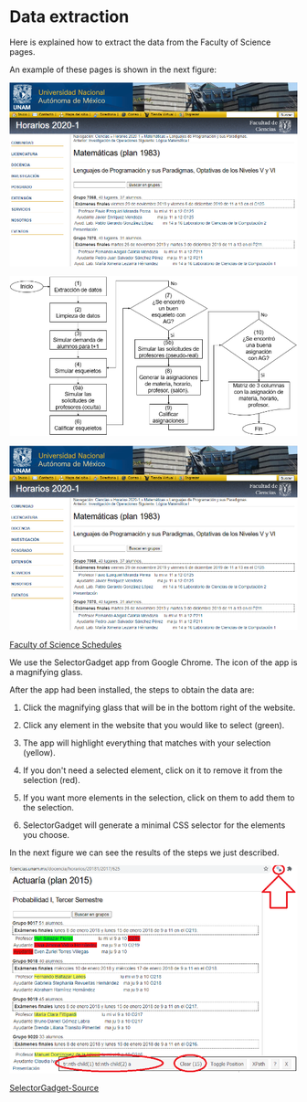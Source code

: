 # Data extraction

Here is explained how to extract the data from the Faculty of Science pages.

An example of these pages is shown in the next figure:

![alt text](Figures/Fig_source_of_info.png)

![fig](Figures/Fig_pipeline.png)

![fig](Figures/Fig_source_of_info.png)


[Faculty of Science Schedules](http://www.fciencias.unam.mx/docencia/horarios/20201/217/607)


We use the SelectorGadget app from Google Chrome. The icon of the app is a magnifying glass.

After the app had been installed, the steps to obtain the data are:

1. Click the magnifying glass that will be in the bottom right of the website.

2. Click any element in the website that you would like to select (green).

3. The app will highlight everything that matches with your selection (yellow).

4. If you don't need a selected element, click on it to remove it from the selection (red).

5. If you want more elements in the selection, click on them to add them to the selection.

6. SelectorGadget will generate a minimal CSS selector for the elements you choose.


In the next figure we can see the results of the steps we just described.

![alt text](Figures/Fig_SelectorGadget.png)


[SelectorGadget-Source](https://chrome.google.com/webstore/detail/selectorgadget/mhjhnkcfbdhnjickkkdbjoemdmbfginb?hl=es)